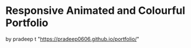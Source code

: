 # Responsive Animated and Colourful Portfolio
 by pradeep t 
"https://pradeep0606.github.io/portfolio/"
